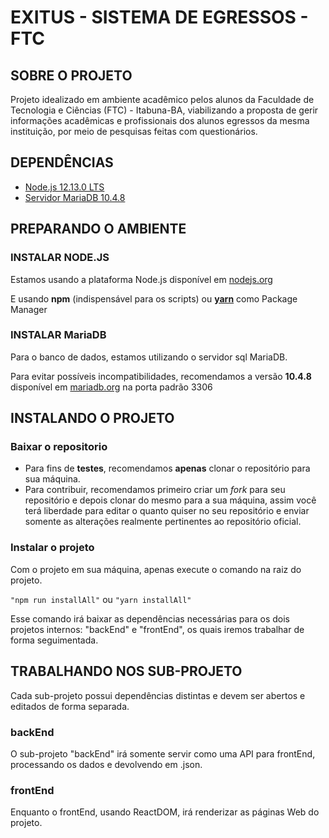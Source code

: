 # EXITUS - SISTEMA DE EGRESSOS - FTC

## SOBRE O PROJETO

Projeto idealizado em ambiente acadêmico pelos alunos da Faculdade de Tecnologia e Ciências (FTC) - Itabuna-BA, 
viabilizando a proposta de gerir informações acadêmicas e profissionais dos alunos egressos da mesma instituição, por meio de pesquisas feitas com questionários.


## DEPENDÊNCIAS

* [Node.js 12.13.0 LTS](https://github.com/codigofrito/exitus#instalar-nodejs)
* [Servidor MariaDB 10.4.8](https://github.com/codigofrito/exitus#instalar-mariadb)


## PREPARANDO O AMBIENTE

### INSTALAR NODE.JS

Estamos usando a plataforma Node.js disponível em [nodejs.org](https://nodejs.org/)

E usando **npm** (indispensável para os scripts) ou  **[yarn](https://yarnpkg.com/lang/)** como Package Manager 


### INSTALAR MariaDB

Para o banco de dados, estamos utilizando o servidor sql MariaDB.

Para evitar possíveis incompatibilidades, recomendamos a versão **10.4.8** disponível em [mariadb.org](https://downloads.mariadb.org/mariadb/10.4.8/) na porta padrão 3306

## INSTALANDO O PROJETO

### Baixar o repositorio
* Para fins de **testes**, recomendamos **apenas** clonar o repositório para sua máquina.
* Para contribuir, recomendamos primeiro criar um _fork_ para seu repositório e depois clonar do mesmo para a sua máquina, 
assim você terá liberdade para editar o quanto quiser no seu repositório e enviar somente as alterações realmente pertinentes ao repositório oficial.


### Instalar o projeto
Com o projeto em sua máquina, apenas execute o comando na raiz do projeto.

```"npm run installAll"``` ou ```"yarn installAll"```

Esse comando irá baixar as dependências necessárias para os dois projetos internos: "backEnd" e "frontEnd", 
os quais iremos trabalhar de forma seguimentada.


## TRABALHANDO NOS SUB-PROJETO

Cada sub-projeto possui dependências distintas e devem ser abertos e editados de forma separada.

### backEnd

O sub-projeto "backEnd" irá somente servir como uma API para frontEnd, processando os dados e devolvendo em .json. 

### frontEnd

Enquanto o frontEnd, usando ReactDOM, irá renderizar as páginas Web do projeto.
